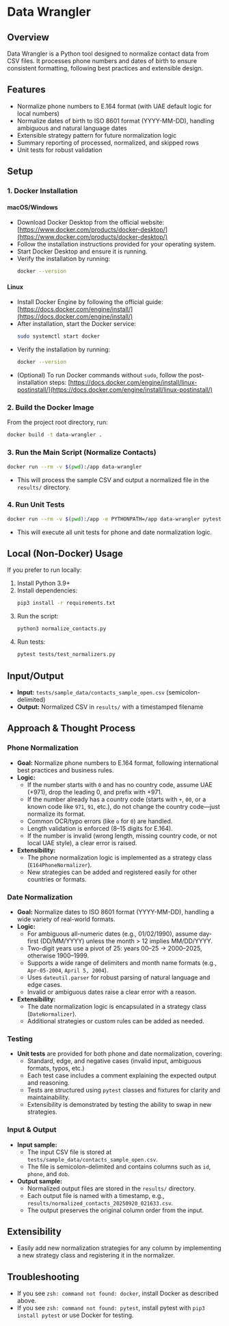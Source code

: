 # Data Wrangler

## Overview
Data Wrangler is a Python tool designed to normalize contact data from CSV files. It processes phone numbers and dates of birth to ensure consistent formatting, following best practices and extensible design.

## Features
- Normalize phone numbers to E.164 format (with UAE default logic for local numbers)
- Normalize dates of birth to ISO 8601 format (YYYY-MM-DD), handling ambiguous and natural language dates
- Extensible strategy pattern for future normalization logic
- Summary reporting of processed, normalized, and skipped rows
- Unit tests for robust validation

## Setup

### 1. Docker Installation

#### macOS/Windows
- Download Docker Desktop from the official website: [https://www.docker.com/products/docker-desktop/](https://www.docker.com/products/docker-desktop/)
- Follow the installation instructions provided for your operating system.
- Start Docker Desktop and ensure it is running.
- Verify the installation by running:
  ```bash
  docker --version
  ```

#### Linux
- Install Docker Engine by following the official guide: [https://docs.docker.com/engine/install/](https://docs.docker.com/engine/install/)
- After installation, start the Docker service:
  ```bash
  sudo systemctl start docker
  ```
- Verify the installation by running:
  ```bash
  docker --version
  ```
- (Optional) To run Docker commands without `sudo`, follow the post-installation steps: [https://docs.docker.com/engine/install/linux-postinstall/](https://docs.docker.com/engine/install/linux-postinstall/)

### 2. Build the Docker Image
From the project root directory, run:
```bash
docker build -t data-wrangler .
```

### 3. Run the Main Script (Normalize Contacts)
```bash
docker run --rm -v $(pwd):/app data-wrangler
```
- This will process the sample CSV and output a normalized file in the `results/` directory.

### 4. Run Unit Tests
```bash
docker run --rm -v $(pwd):/app -e PYTHONPATH=/app data-wrangler pytest tests/test_normalizers.py
```
- This will execute all unit tests for phone and date normalization logic.

## Local (Non-Docker) Usage
If you prefer to run locally:
1. Install Python 3.9+
2. Install dependencies:
   ```bash
   pip3 install -r requirements.txt
   ```
3. Run the script:
   ```bash
   python3 normalize_contacts.py
   ```
4. Run tests:
   ```bash
   pytest tests/test_normalizers.py
   ```

## Input/Output
- **Input:** `tests/sample_data/contacts_sample_open.csv` (semicolon-delimited)
- **Output:** Normalized CSV in `results/` with a timestamped filename

## Approach & Thought Process

### Phone Normalization
- **Goal:** Normalize phone numbers to E.164 format, following international best practices and business rules.
- **Logic:**
  - If the number starts with `0` and has no country code, assume UAE (+971), drop the leading 0, and prefix with +971.
  - If the number already has a country code (starts with `+`, `00`, or a known code like `971`, `91`, etc.), do not change the country code—just normalize its format.
  - Common OCR/typo errors (like `o` for `0`) are handled.
  - Length validation is enforced (8–15 digits for E.164).
  - If the number is invalid (wrong length, missing country code, or not local UAE style), a clear error is raised.
- **Extensibility:**
  - The phone normalization logic is implemented as a strategy class (`E164PhoneNormalizer`).
  - New strategies can be added and registered easily for other countries or formats.

### Date Normalization
- **Goal:** Normalize dates to ISO 8601 format (YYYY-MM-DD), handling a wide variety of real-world formats.
- **Logic:**
  - For ambiguous all-numeric dates (e.g., 01/02/1990), assume day-first (DD/MM/YYYY) unless the month > 12 implies MM/DD/YYYY.
  - Two-digit years use a pivot of 25: years 00–25 → 2000–2025, otherwise 1900–1999.
  - Supports a wide range of delimiters and month name formats (e.g., `Apr-05-2004`, `April 5, 2004`).
  - Uses `dateutil.parser` for robust parsing of natural language and edge cases.
  - Invalid or ambiguous dates raise a clear error with a reason.
- **Extensibility:**
  - The date normalization logic is encapsulated in a strategy class (`DateNormalizer`).
  - Additional strategies or custom rules can be added as needed.

### Testing
- **Unit tests** are provided for both phone and date normalization, covering:
  - Standard, edge, and negative cases (invalid input, ambiguous formats, typos, etc.)
  - Each test case includes a comment explaining the expected output and reasoning.
  - Tests are structured using `pytest` classes and fixtures for clarity and maintainability.
  - Extensibility is demonstrated by testing the ability to swap in new strategies.

### Input & Output
- **Input sample:**
  - The input CSV file is stored at `tests/sample_data/contacts_sample_open.csv`.
  - The file is semicolon-delimited and contains columns such as `id`, `phone`, and `dob`.
- **Output sample:**
  - Normalized output files are stored in the `results/` directory.
  - Each output file is named with a timestamp, e.g., `results/normalized_contacts_20250920_021633.csv`.
  - The output preserves the original column order from the input.

## Extensibility
- Easily add new normalization strategies for any column by implementing a new strategy class and registering it in the normalizer.

## Troubleshooting
- If you see `zsh: command not found: docker`, install Docker as described above.
- If you see `zsh: command not found: pytest`, install pytest with `pip3 install pytest` or use Docker for testing.

